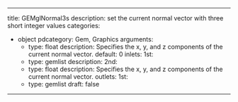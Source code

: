 
---
title: GEMglNormal3s
description: set the current normal vector with three short integer values
categories:
  - object
pdcategory: Gem, Graphics
arguments:
    - type: float
      description: Specifies the x, y, and z components of the current normal vector.
      default: 0
inlets:
  1st:
    - type: gemlist
      description:
  2nd:
    - type: float
      description: Specifies the x, y, and z components of the current normal vector.
outlets:
  1st:
    - type: gemlist
draft: false
---

